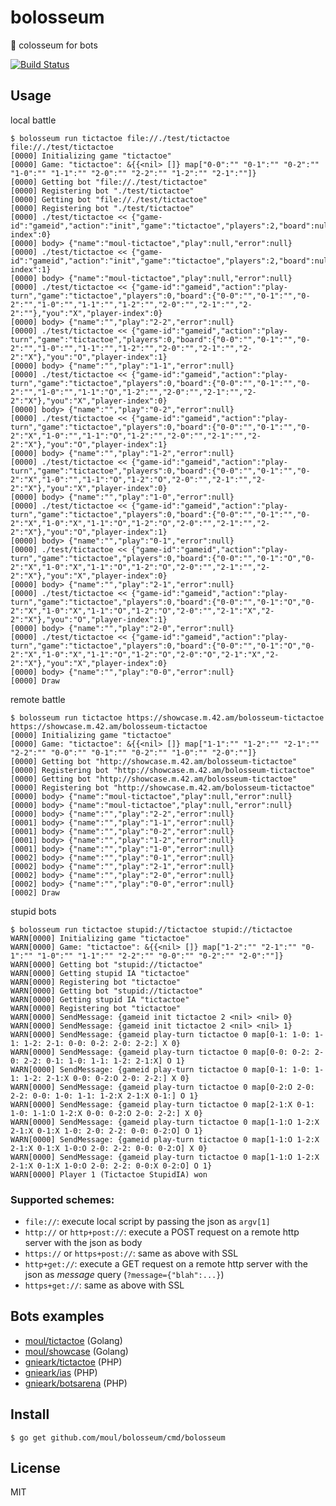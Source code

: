 # bolosseum
:hocho: colosseum for bots

[![Build Status](https://travis-ci.org/moul/bolosseum.svg?branch=master)](https://travis-ci.org/moul/bolosseum)

## Usage

local battle

```console
$ bolosseum run tictactoe file://./test/tictactoe file://./test/tictactoe
[0000] Initializing game "tictactoe"
[0000] Game: "tictactoe": &{{<nil> []} map["0-0":"" "0-1":"" "0-2":"" "1-0":"" "1-1":"" "2-0":"" "2-2":"" "1-2":"" "2-1":""]}
[0000] Getting bot "file://./test/tictactoe"
[0000] Registering bot "./test/tictactoe"
[0000] Getting bot "file://./test/tictactoe"
[0000] Registering bot "./test/tictactoe"
[0000] ./test/tictactoe << {"game-id":"gameid","action":"init","game":"tictactoe","players":2,"board":null,"you":null,"player-index":0}
[0000] body> {"name":"moul-tictactoe","play":null,"error":null}
[0000] ./test/tictactoe << {"game-id":"gameid","action":"init","game":"tictactoe","players":2,"board":null,"you":null,"player-index":1}
[0000] body> {"name":"moul-tictactoe","play":null,"error":null}
[0000] ./test/tictactoe << {"game-id":"gameid","action":"play-turn","game":"tictactoe","players":0,"board":{"0-0":"","0-1":"","0-2":"","1-0":"","1-1":"","1-2":"","2-0":"","2-1":"","2-2":""},"you":"X","player-index":0}
[0000] body> {"name":"","play":"2-2","error":null}
[0000] ./test/tictactoe << {"game-id":"gameid","action":"play-turn","game":"tictactoe","players":0,"board":{"0-0":"","0-1":"","0-2":"","1-0":"","1-1":"","1-2":"","2-0":"","2-1":"","2-2":"X"},"you":"O","player-index":1}
[0000] body> {"name":"","play":"1-1","error":null}
[0000] ./test/tictactoe << {"game-id":"gameid","action":"play-turn","game":"tictactoe","players":0,"board":{"0-0":"","0-1":"","0-2":"","1-0":"","1-1":"O","1-2":"","2-0":"","2-1":"","2-2":"X"},"you":"X","player-index":0}
[0000] body> {"name":"","play":"0-2","error":null}
[0000] ./test/tictactoe << {"game-id":"gameid","action":"play-turn","game":"tictactoe","players":0,"board":{"0-0":"","0-1":"","0-2":"X","1-0":"","1-1":"O","1-2":"","2-0":"","2-1":"","2-2":"X"},"you":"O","player-index":1}
[0000] body> {"name":"","play":"1-2","error":null}
[0000] ./test/tictactoe << {"game-id":"gameid","action":"play-turn","game":"tictactoe","players":0,"board":{"0-0":"","0-1":"","0-2":"X","1-0":"","1-1":"O","1-2":"O","2-0":"","2-1":"","2-2":"X"},"you":"X","player-index":0}
[0000] body> {"name":"","play":"1-0","error":null}
[0000] ./test/tictactoe << {"game-id":"gameid","action":"play-turn","game":"tictactoe","players":0,"board":{"0-0":"","0-1":"","0-2":"X","1-0":"X","1-1":"O","1-2":"O","2-0":"","2-1":"","2-2":"X"},"you":"O","player-index":1}
[0000] body> {"name":"","play":"0-1","error":null}
[0000] ./test/tictactoe << {"game-id":"gameid","action":"play-turn","game":"tictactoe","players":0,"board":{"0-0":"","0-1":"O","0-2":"X","1-0":"X","1-1":"O","1-2":"O","2-0":"","2-1":"","2-2":"X"},"you":"X","player-index":0}
[0000] body> {"name":"","play":"2-1","error":null}
[0000] ./test/tictactoe << {"game-id":"gameid","action":"play-turn","game":"tictactoe","players":0,"board":{"0-0":"","0-1":"O","0-2":"X","1-0":"X","1-1":"O","1-2":"O","2-0":"","2-1":"X","2-2":"X"},"you":"O","player-index":1}
[0000] body> {"name":"","play":"2-0","error":null}
[0000] ./test/tictactoe << {"game-id":"gameid","action":"play-turn","game":"tictactoe","players":0,"board":{"0-0":"","0-1":"O","0-2":"X","1-0":"X","1-1":"O","1-2":"O","2-0":"O","2-1":"X","2-2":"X"},"you":"X","player-index":0}
[0000] body> {"name":"","play":"0-0","error":null}
[0000] Draw
```

remote battle

```console
$ bolosseum run tictactoe https://showcase.m.42.am/bolosseum-tictactoe https://showcase.m.42.am/bolosseum-tictactoe
[0000] Initializing game "tictactoe"
[0000] Game: "tictactoe": &{{<nil> []} map["1-1":"" "1-2":"" "2-1":"" "2-2":"" "0-0":"" "0-1":"" "0-2":"" "1-0":"" "2-0":""]}
[0000] Getting bot "http://showcase.m.42.am/bolosseum-tictactoe"
[0000] Registering bot "http://showcase.m.42.am/bolosseum-tictactoe"
[0000] Getting bot "http://showcase.m.42.am/bolosseum-tictactoe"
[0000] Registering bot "http://showcase.m.42.am/bolosseum-tictactoe"
[0000] body> {"name":"moul-tictactoe","play":null,"error":null}
[0000] body> {"name":"moul-tictactoe","play":null,"error":null}
[0000] body> {"name":"","play":"2-2","error":null}
[0001] body> {"name":"","play":"1-1","error":null}
[0001] body> {"name":"","play":"0-2","error":null}
[0001] body> {"name":"","play":"1-2","error":null}
[0001] body> {"name":"","play":"1-0","error":null}
[0002] body> {"name":"","play":"0-1","error":null}
[0002] body> {"name":"","play":"2-1","error":null}
[0002] body> {"name":"","play":"2-0","error":null}
[0002] body> {"name":"","play":"0-0","error":null}
[0002] Draw
```

stupid bots

```console
$ bolosseum run tictactoe stupid://tictactoe stupid://tictactoe
WARN[0000] Initializing game "tictactoe"
WARN[0000] Game: "tictactoe": &{{<nil> []} map["1-2":"" "2-1":"" "0-1":"" "1-0":"" "1-1":"" "2-2":"" "0-0":"" "0-2":"" "2-0":""]}
WARN[0000] Getting bot "stupid://tictactoe"
WARN[0000] Getting stupid IA "tictactoe"
WARN[0000] Registering bot "tictactoe"
WARN[0000] Getting bot "stupid://tictactoe"
WARN[0000] Getting stupid IA "tictactoe"
WARN[0000] Registering bot "tictactoe"
WARN[0000] SendMessage: {gameid init tictactoe 2 <nil> <nil> 0}
WARN[0000] SendMessage: {gameid init tictactoe 2 <nil> <nil> 1}
WARN[0000] SendMessage: {gameid play-turn tictactoe 0 map[0-1: 1-0: 1-1: 1-2: 2-1: 0-0: 0-2: 2-0: 2-2:] X 0}
WARN[0000] SendMessage: {gameid play-turn tictactoe 0 map[0-0: 0-2: 2-0: 2-2: 0-1: 1-0: 1-1: 1-2: 2-1:X] O 1}
WARN[0000] SendMessage: {gameid play-turn tictactoe 0 map[0-1: 1-0: 1-1: 1-2: 2-1:X 0-0: 0-2:O 2-0: 2-2:] X 0}
WARN[0000] SendMessage: {gameid play-turn tictactoe 0 map[0-2:O 2-0: 2-2: 0-0: 1-0: 1-1: 1-2:X 2-1:X 0-1:] O 1}
WARN[0000] SendMessage: {gameid play-turn tictactoe 0 map[2-1:X 0-1: 1-0: 1-1:O 1-2:X 0-0: 0-2:O 2-0: 2-2:] X 0}
WARN[0000] SendMessage: {gameid play-turn tictactoe 0 map[1-1:O 1-2:X 2-1:X 0-1:X 1-0: 2-0: 2-2: 0-0: 0-2:O] O 1}
WARN[0000] SendMessage: {gameid play-turn tictactoe 0 map[1-1:O 1-2:X 2-1:X 0-1:X 1-0:O 2-0: 2-2: 0-0: 0-2:O] X 0}
WARN[0000] SendMessage: {gameid play-turn tictactoe 0 map[1-1:O 1-2:X 2-1:X 0-1:X 1-0:O 2-0: 2-2: 0-0:X 0-2:O] O 1}
WARN[0000] Player 1 (Tictactoe StupidIA) won
```

### Supported schemes:

* `file://`: execute local script by passing the json as `argv[1]`
* `http://` or `http+post://`: execute a POST request on a remote http server with the json as body
* `https://` or `https+post://`: same as above with SSL
* `http+get://`: execute a GET request on a remote http server with the json as *message* query (`?message={"blah":...}`)
* `https+get://`: same as above with SSL

## Bots examples

* [moul/tictactoe](https://github.com/moul/tictactoe/blob/master/cmd/tictactoe-bolosseum/main.go) (Golang)
* [moul/showcase](https://github.com/moul/showcase/blob/master/bolosseum.go) (Golang)
* [gnieark/tictactoe](https://github.com/gnieark/tictactoeChallenge/blob/master/tictactoeJSON.php) (PHP)
* [gnieark/ias](https://github.com/gnieark/IAS) (PHP)
* [gnieark/botsarena](https://github.com/gnieark/botsArena) (PHP)

## Install

```console
$ go get github.com/moul/bolosseum/cmd/bolosseum
```

## License

MIT
